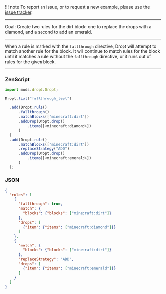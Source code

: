 
!!! note
    To report an issue, or to request a new example, please use the [issue tracker](https://github.com/codetaylor/dropt/issues).

---

Goal: Create two rules for the dirt block: one to replace the drops with a diamond, and a second to add an emerald.

---

When a rule is marked with the `fallthrough` directive, Dropt will attempt to match another rule for the block. It will continue to match rules for the block until it matches a rule without the `fallthrough` directive, or it runs out of rules for the given block.

---

### ZenScript

```js
import mods.dropt.Dropt;

Dropt.list("fallthrough_test")

  .add(Dropt.rule()
      .fallthrough()
      .matchBlocks(["minecraft:dirt"])
      .addDrop(Dropt.drop()
          .items([<minecraft:diamond>])
      )
  )
  .add(Dropt.rule()
      .matchBlocks(["minecraft:dirt"])
      .replaceStrategy("ADD")
      .addDrop(Dropt.drop()
          .items([<minecraft:emerald>])
      )
  );
```

### JSON

```json
{
  "rules": [
    {
      "fallthrough": true,
      "match": {
        "blocks": {"blocks": ["minecraft:dirt"]}
      },
      "drops": [
        {"item": {"items": ["minecraft:diamond"]}}
      ]
    },
    {
      "match": {
        "blocks": {"blocks": ["minecraft:dirt"]}
      },
      "replaceStrategy": "ADD",
      "drops": [
        {"item": {"items": ["minecraft:emerald"]}}
      ]
    }
  ]
}
```
